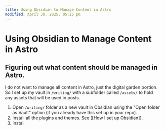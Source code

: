 ```yaml
---
title: Using Obsidian to Manage Content in Astro
modified: April 30, 2025, 05:25 pm
---
```


# Using Obsidian to Manage Content in Astro

## Figuring out what content should be managed in Astro.

I do not want to manage all content in Astro, just the digital garden portion. So I set up my vault in `/writing/` with a subfolder called `/assets/` to hold any assets that will be used in posts.

1. Open `/writing/` folder as a new vault in Obsidian using the "Open folder as Vault" option (if you already have this set up in your repo).
2. Install all the plugins and themes. See [[How I set up Obsidian]].
3. Install 
